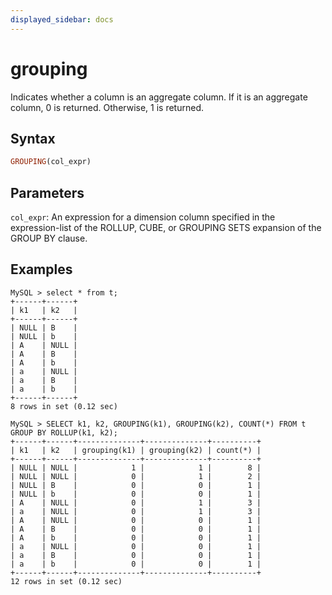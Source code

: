 ```yaml
---
displayed_sidebar: docs
---
```


# grouping



Indicates whether a column is an aggregate column. If it is an aggregate column, 0 is returned. Otherwise, 1 is returned.

## Syntax

```Haskell
GROUPING(col_expr)
```

## Parameters

`col_expr`: An expression for a dimension column specified in the expression-list of the ROLLUP, CUBE, or GROUPING SETS expansion of the GROUP BY clause.

## Examples

```plain text
MySQL > select * from t;
+------+------+
| k1   | k2   |
+------+------+
| NULL | B    |
| NULL | b    |
| A    | NULL |
| A    | B    |
| A    | b    |
| a    | NULL |
| a    | B    |
| a    | b    |
+------+------+
8 rows in set (0.12 sec)

MySQL > SELECT k1, k2, GROUPING(k1), GROUPING(k2), COUNT(*) FROM t GROUP BY ROLLUP(k1, k2);
+------+------+--------------+--------------+----------+
| k1   | k2   | grouping(k1) | grouping(k2) | count(*) |
+------+------+--------------+--------------+----------+
| NULL | NULL |            1 |            1 |        8 |
| NULL | NULL |            0 |            1 |        2 |
| NULL | B    |            0 |            0 |        1 |
| NULL | b    |            0 |            0 |        1 |
| A    | NULL |            0 |            1 |        3 |
| a    | NULL |            0 |            1 |        3 |
| A    | NULL |            0 |            0 |        1 |
| A    | B    |            0 |            0 |        1 |
| A    | b    |            0 |            0 |        1 |
| a    | NULL |            0 |            0 |        1 |
| a    | B    |            0 |            0 |        1 |
| a    | b    |            0 |            0 |        1 |
+------+------+--------------+--------------+----------+
12 rows in set (0.12 sec)
```